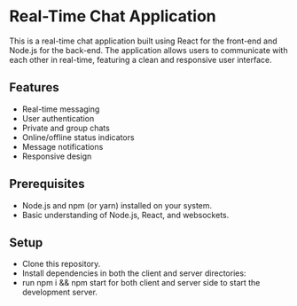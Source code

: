 # Real-Time Chat Application

This is a real-time chat application built using React for the front-end and Node.js for the back-end. The application allows users to communicate with each other in real-time, featuring a clean and responsive user interface.

## Features

- Real-time messaging
- User authentication
- Private and group chats
- Online/offline status indicators
- Message notifications
- Responsive design

## Prerequisites
- Node.js and npm (or yarn) installed on your system.
- Basic understanding of Node.js, React, and websockets.
  
## Setup
- Clone this repository.
- Install dependencies in both the client and server directories:
- run npm i && npm start for both client and server side to start the development server.
